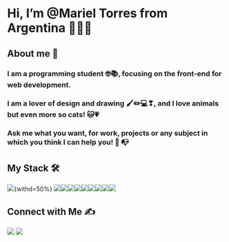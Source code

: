 # Hi, I’m @Mariel Torres from Argentina :blue_heart::yellow_heart::blue_heart:
## About me :woman:

### I am a programming student 🤓📚, focusing on the front-end for web development.
### I am a lover of design and drawing 🖌✏💻❣, and I love animals but even more so cats! 🐱💗
### Ask me what you want, for work, projects or any subject in which you think I can help you! :calling: :mailbox_with_no_mail:

## My Stack :hammer_and_wrench:

![](https://i.imgur.com/wBnN8gF.png){withd=50%} ![](https://i.imgur.com/GDHLCHb.png)![](https://i.imgur.com/6Klokwf.png)![](https://i.imgur.com/HcCBFoG.png)![](https://i.imgur.com/YhXjdce.png)![](https://i.imgur.com/5pKuvXv.png)![](https://i.imgur.com/2xh2Hu0.jpg)![](https://i.imgur.com/Zt1NB13.png)![](https://i.imgur.com/rcoS9zy.png)![](https://i.imgur.com/H64e9VR.png)

## Connect with Me :writing_hand:
[![](https://i.imgur.com/3U9grMO.png)](https://www.linkedin.com/in/mariel-torres-front-end/)  [![](https://i.imgur.com/h6w2VXU.png)](https://github.com/MITdesarrollo)

<!---
MITdesarrollo/MITdesarrollo is a ✨ special ✨ repository because its `README.md` (this file) appears on your GitHub profile.
You can click the Preview link to take a look at your changes.
--->
